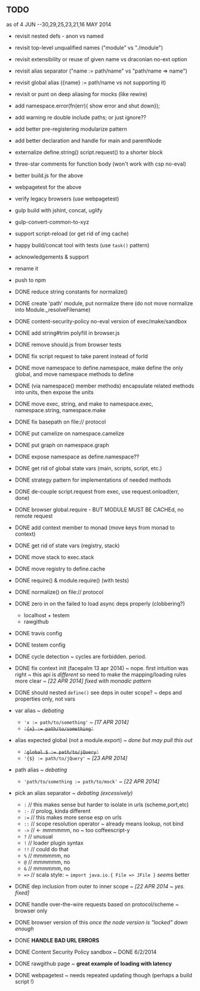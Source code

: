 ## TODO

as of 4 JUN --30,29,25,23,21,16 MAY 2014

- revisit nested defs - anon vs named
- revisit top-level unqualified names ("module" vs "./module")
- revisit extensibility or reuse of given name vs draconian no-ext option

- revisit alias separator ("name := path/name" vs "path/name => name")
- revisit global alias ({name} := path/name vs not supporting it)
- revisit or punt on deep aliasing for mocks (like rewire)

- add namespace.error(fn(err){ show error and shut down});
- add warning re double include paths; or just ignore??
- add better pre-registering modularize pattern 
- add better declaration and handle for main and parentNode

- externalize define.string() script.request() to a shorter block

- three-star comments for function body (won't work with csp no-eval)
- better build.js for the above
- webpagetest for the above

- verify legacy browsers (use webpagetest)

- gulp build with jshint, concat, uglify
- gulp-convert-common-to-xyz

- support script-reload (or get rid of img cache)

- happy build/concat tool with tests  (use `task()` pattern)
- acknowledgements & support
- rename it
- push to npm

- DONE reduce string constants for normalize()
- DONE create 'path' module, put normalize there (do not move normalize into 
        Module._resolveFilename)
- DONE content-security-policy no-eval version of exec/make/sandbox
- DONE add string#trim polyfill in browser.js
- DONE remove should.js from browser tests
- DONE fix script request to take parent instead of forId
- DONE move namespace to define.namespace, make define the only global, and
        move namespace methods to define
- DONE (via namespace() member methods) 
        encapsulate related methods into units, then expose the units
- DONE move exec, string, and make to namespace.exec, namespace.string, 
            namespace.make
- DONE fix basepath on file:// protocol
- DONE put camelize on namespace.camelize
- DONE put graph on namespace.graph
- DONE expose namespace as define.namespace??
- DONE get rid of global state vars (main, scripts, script, etc.)
- DONE strategy pattern for implementations of needed methods
- DONE de-couple script.request from exec, use request.onload(err, done)
- DONE browser global.require - BUT MODULE MUST BE CACHEd, no remote request
- DONE add context member to monad (move keys from monad to context)
- DONE get rid of state vars (registry, stack)
- DONE move stack to exec.stack
- DONE move registry to define.cache
- DONE require() & module.require() (with tests)
- DONE normalize() on file:// protocol
- DONE zero in on the failed to load async deps properly (clobbering?)
  + localhost + testem
  + rawgithub
- DONE travis config
- DONE testem config
- DONE cycle detection ~ cycles are forbidden. period.
- DONE fix context init (facepalm 13 apr 2014) ~ nope. first intuition was 
    right ~ this api is *different* so need to make the mapping/loading rules 
    more clear ~ *[22 APR 2014] fixed with monadic pattern*
- DONE should nested `define()` see deps in outer scope? ~ deps and 
    properties only, not vars
- var alias ~ *debating*
  + `'x := path/to/something'` ~ *[17 APR 2014]*
  + <del>`'{x} := path/to/something'`</del>
- alias expected global (not a module.export) ~ *done but may pull this out*
  + <del>`'global.$ := path/to/jQuery'`</del>
  + `'{$} := path/to/jQuery'` ~ *[23 APR 2014]*
- path alias ~ *debating*
  + `'path/to/something := path/to/mock'` ~ *[22 APR 2014]*
- pick an alias separator ~ *debating (excessively)*
  + ` : `   // this makes sense but harder to isolate in urls (scheme,port,etc)
  + ` :- `  // prolog, kinda different
  + ` := `  // this makes more sense esp on urls
  + ` :: `  // scope resolution operator ~ already means lookup, not bind
  + ` -> `  // <- mmmmmm, no ~ too coffeescript-y
  + ` ? `   // unusual
  + ` ! `   // loader plugin syntax
  + ` !! `  // could do that
  + ` % `   // mmmmmm, no
  + ` @ `   // mmmmmm, no
  + ` & `   // mmmmmm, no
  + ` => `  // scala style: ~ `import java.io.{ File => JFile }` *seems* better
- DONE dep inclusion from outer to inner scope ~ *[22 APR 2014 ~ yes. fixed]*
- DONE handle over-the-wire requests based on protocol/scheme ~ browser only
- DONE browser version of this *once the node version is "locked" down enough*
- DONE __HANDLE BAD URL ERRORS__
- DONE Content Security Policy sandbox ~ DONE 6/2/2014
- DONE rawgithub page ~ __great example of loading with latency__
- DONE webpagetest ~ needs repeated updating though (perhaps a build script !)

